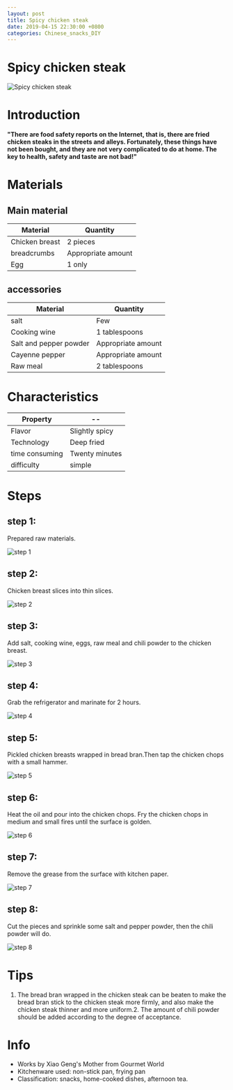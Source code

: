 ```yaml
---
layout: post
title: Spicy chicken steak
date: 2019-04-15 22:30:00 +0800
categories: Chinese_snacks_DIY
---
```


# Spicy chicken steak

![Spicy chicken steak]({{site.baseurl}}/img/410599/410599.jpg)

# Introduction

**"There are food safety reports on the Internet, that is, there are fried chicken steaks in the streets and alleys. Fortunately, these things have not been bought, and they are not very complicated to do at home. The key to health, safety and taste are not bad!"**

# Materials


## Main material

Material|Quantity
--|--
Chicken breast|2 pieces
breadcrumbs|Appropriate amount
Egg|1 only

## accessories

Material|Quantity
--|--
salt|Few
Cooking wine|1 tablespoons
Salt and pepper powder|Appropriate amount
Cayenne pepper|Appropriate amount
Raw meal|2 tablespoons

# Characteristics

Property|--
--|--
Flavor|Slightly spicy
Technology|Deep fried
time consuming|Twenty minutes
difficulty|simple

# Steps

## step 1:

Prepared raw materials.

![step 1]({{site.baseurl}}/img/410599/1.jpg)

## step 2:

Chicken breast slices into thin slices.

![step 2]({{site.baseurl}}/img/410599/2.jpg)

## step 3:

Add salt, cooking wine, eggs, raw meal and chili powder to the chicken breast.

![step 3]({{site.baseurl}}/img/410599/3.jpg)

## step 4:

Grab the refrigerator and marinate for 2 hours.

![step 4]({{site.baseurl}}/img/410599/4.jpg)

## step 5:

Pickled chicken breasts wrapped in bread bran.Then tap the chicken chops with a small hammer.

![step 5]({{site.baseurl}}/img/410599/5.jpg)

## step 6:

Heat the oil and pour into the chicken chops. Fry the chicken chops in medium and small fires until the surface is golden.

![step 6]({{site.baseurl}}/img/410599/6.jpg)

## step 7:

Remove the grease from the surface with kitchen paper.

![step 7]({{site.baseurl}}/img/410599/7.jpg)

## step 8:

Cut the pieces and sprinkle some salt and pepper powder, then the chili powder will do.

![step 8]({{site.baseurl}}/img/410599/8.jpg)

# Tips

1. The bread bran wrapped in the chicken steak can be beaten to make the bread bran stick to the chicken steak more firmly, and also make the chicken steak thinner and more uniform.2. The amount of chili powder should be added according to the degree of acceptance.

# Info

- Works by Xiao Geng's Mother from Gourmet World
- Kitchenware used: non-stick pan, frying pan
- Classification: snacks, home-cooked dishes, afternoon tea.
